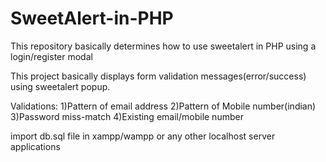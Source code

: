 # SweetAlert-in-PHP
This repository basically determines how to use sweetalert in PHP using a login/register modal


This project basically displays form validation messages(error/success) using sweetalert popup.


Validations:
1)Pattern of email address
2)Pattern of Mobile number(indian)
3)Password miss-match
4)Existing email/mobile number


import db.sql file in xampp/wampp or any other localhost server applications
